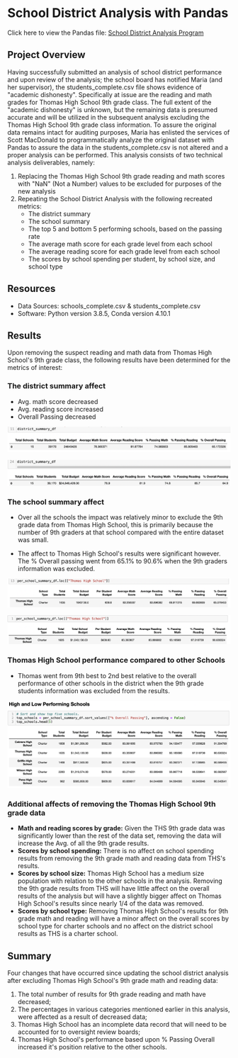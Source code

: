 # School District Analysis with Pandas
Click here to view the Pandas file: [School District Analysis Program](https://github.com/sqrtofpi/School_District_Analysis/blob/78cf76d409f16a7ab2d65f3b8856b4917b1428d6/PyCitySchools_Challenge.ipynb)

## Project Overview

Having successfully submitted an analysis of school district performance and upon review of the analysis; the school board has notified Maria (and her supervisor), the students_complete.csv file shows evidence of "academic dishonesty". Specifically at issue are the reading and math grades for Thomas High School 9th grade class. The full extent of the "academic dishonesty" is unknown, but the remaining data is presumed accurate and will be utilized in the subsequent analysis excluding the Thomas High School 9th grade class information. To assure the original data remains intact for auditing purposes, Maria has enlisted the services of Scott MacDonald to programmatically analyze the original dataset with Pandas to assure the data in the students_complete.csv is not altered and a proper analysis can be performed. This analysis consists of two technical analysis deliverables, namely:

1. Replacing the Thomas High School 9th grade reading and math scores with "NaN" (Not a Number) values to be excluded for purposes of the new analysis
2. Repeating the School District Analysis with the following recreated metrics:
   - The district summary
   - The school summary
   - The top 5 and bottom 5 performing schools, based on the passing rate
   - The average math score for each grade level from each school
   - The average reading score for each grade level from each school
   - The scores by school spending per student, by school size, and school type

## Resources

- Data Sources: schools_complete.csv & students_complete.csv
- Software: Python version 3.8.5, Conda version 4.10.1

## Results

Upon removing the suspect reading and math data from Thomas High School's 9th grade class, the following results have been determined for the metrics of interest:

### The district summary affect

- Avg. math score decreased
- Avg. reading score increased
- Overall Passing decreased

![District Summary Original](https://github.com/sqrtofpi/School_District_Analysis/blob/2bf273cf566d2faa24ae52eed91ae7c19129cac9/Resources/District%20Summary%20Original.png)

![District Summary Updated](https://github.com/sqrtofpi/School_District_Analysis/blob/2bf273cf566d2faa24ae52eed91ae7c19129cac9/Resources/District%20Summary%20Updated.png)

### The school summary affect

- Over all the schools the impact was relatively minor to exclude the 9th grade data from Thomas High School, this is primarily because the number of 9th graders at that school compared with the entire dataset was small.

- The affect to Thomas High School's results were significant however. The % Overall passing went from 65.1% to 90.6% when the 9th graders information was excluded.

![Summary with Thomas High School 9th Grade](https://github.com/sqrtofpi/School_District_Analysis/blob/2bf273cf566d2faa24ae52eed91ae7c19129cac9/Resources/School%20Summary%20with%20Thomas%20HS%209th%20Grade.png)

![Summary without Thomas High School 9th Grade](https://github.com/sqrtofpi/School_District_Analysis/blob/2bf273cf566d2faa24ae52eed91ae7c19129cac9/Resources/School%20Summary%20without%20Thomas%20HS%209th%20Grade.png)

### Thomas High School performance compared to other Schools

-  Thomas went from 9th best to 2nd best relative to the overall performance of other schools in the district when the 9th grade students information was excluded from the results.

![Top 5 Performing Schools without Thomas High School 9th Grade Data](https://github.com/sqrtofpi/School_District_Analysis/blob/2bf273cf566d2faa24ae52eed91ae7c19129cac9/Resources/Top%205%20Performing%20Schools.png)

### Additional affects of removing the Thomas High School 9th grade data

- **Math and reading scores by grade:** Given the THS 9th grade data was significantly lower than the rest of the data set, removing the data will increase the Avg. of all the 9th grade results.
- **Scores by school spending:** There is no affect on school spending results from removing the 9th grade math and reading data from THS's results.
- **Scores by school size:** Thomas High School has a medium size population with relation to the other schools in the analysis. Removing the 9th grade results from THS will have little affect on the overall results of the analysis but will have a slightly bigger affect on Thomas High School's results since nearly 1/4 of the data was removed.
- **Scores by school type:** Removing Thomas High School's results for 9th grade math and reading will have a minor affect on the overall scores by school type for charter schools and no affect on the district school results as THS is a charter school.

## Summary

Four changes that have occurred since updating the school district analysis after excluding Thomas High School's 9th grade math and reading data:

1. The total number of results for 9th grade reading and math have decreased;
2. The percentages in various categories mentioned earlier in this analysis, were affected as a result of decreased data;
3. Thomas High School has an incomplete data record that will need to be accounted for to oversight review boards;
4. Thomas High School's performance based upon % Passing Overall increased it's position relative to the other schools.
